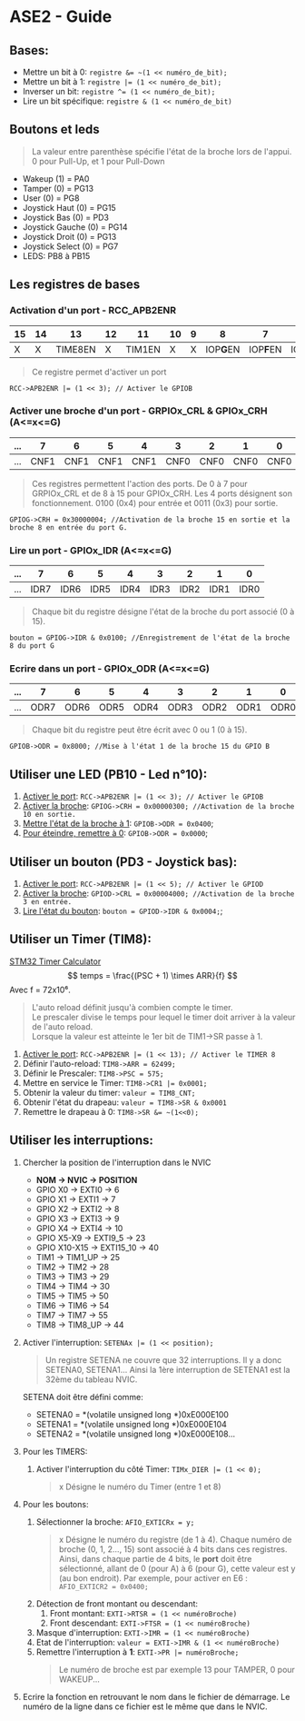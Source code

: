 

# ASE2 - Guide

## Bases:
- Mettre un bit à 0: `registre &= ~(1 << numéro_de_bit);`
- Mettre un bit à 1: `registre |= (1 << numéro_de_bit);`
- Inverser un bit: `registre ^= (1 << numéro_de_bit);`
- Lire un bit spécifique: `registre & (1 << numéro_de_bit)`

## Boutons et leds

> La valeur entre parenthèse spécifie l'état de la broche lors de l'appui. 0 pour Pull-Up, et 1 pour Pull-Down

- Wakeup (1) = PA0
- Tamper (0) = PG13
- User (0) = PG8
- Joystick Haut (0) = PG15
- Joystick Bas (0) = PD3
- Joystick Gauche (0) = PG14
- Joystick Droit (0) = PG13
- Joystick Select (0) = PG7
- LEDS: PB8 à PB15

## Les registres de bases

[//]: # (enable-port)
### Activation d'un port - RCC_APB2ENR 

|15|14|13|12|11|10|9|8|7|6|5|4|3|2|1|0|
|-|-|-|-|-|-|-|-|-|-|-|-|-|-|-|-|
|X|X|TIME8EN|X|TIM1EN|X|X|IOP**G**EN|IOP**F**EN|IOP**E**EN|IOP**D**EN|IOP**C**EN|IOP**B**EN|IOP**A**EN|X|AFIOEN|

> Ce registre permet d'activer un port

`RCC->APB2ENR |= (1 << 3); // Activer le GPIOB`

### Activer une broche d'un port - GRPIOx_CRL & GPIOx_CRH (A<=x<=G)

|...|7|6|5|4|3|2|1|0|
|-|-|-|-|-|-|-|-|-|
|...|CNF1|CNF1|CNF1|CNF1|CNF0|CNF0|CNF0|CNF0|

> Ces registres permettent l'action des ports. De 0 à 7 pour GRPIOx_CRL et de 8 à 15 pour GPIOx_CRH. 
Les 4 ports désignent son fonctionnement. 0100 (0x4) pour entrée et 0011 (0x3) pour sortie.

`GPIOG->CRH = 0x30000004; //Activation de la broche 15 en sortie et la broche 8 en entrée du port G.`

### Lire un port - GPIOx_IDR (A<=x<=G)

|...|7|6|5|4|3|2|1|0|
|-|-|-|-|-|-|-|-|-|
|...|IDR7|IDR6|IDR5|IDR4|IDR3|IDR2|IDR1|IDR0|

> Chaque bit du registre désigne l'état de la broche du port associé (0 à 15).

`bouton = GPIOG->IDR & 0x0100; //Enregistrement de l'état de la broche 8 du port G`

### Ecrire dans un port - GPIOx_ODR (A<=x<=G)

|...|7|6|5|4|3|2|1|0|
|-|-|-|-|-|-|-|-|-|
|...|ODR7|ODR6|ODR5|ODR4|ODR3|ODR2|ODR1|ODR0|

> Chaque bit du registre peut être écrit avec 0 ou 1 (0 à 15).

`GPIOB->ODR = 0x8000; //Mise à l'état 1 de la broche 15 du GPIO B`

## Utiliser une LED (PB10 - Led n°10):

1. [Activer le port](#activation-dun-port---rcc_apb2enr): `RCC->APB2ENR |= (1 << 3); // Activer le GPIOB`
2. [Activer la broche](#activer-une-broche-dun-port---grpiox_crl--gpiox_crh-axg): `GPIOG->CRH = 0x00000300; //Activation de la broche 10 en sortie.`
3. [Mettre l'état de la broche à 1](#ecrire-dans-un-port---gpiox_odr-axg): `GPIOB->ODR = 0x0400`;
4. [ Pour éteindre, remettre à 0](#ecrire-dans-un-port---gpiox_odr-axg): `GPIOB->ODR = 0x0000`;

## Utiliser un bouton (PD3 - Joystick bas):

1. [Activer le port](#activation-dun-port---rcc_apb2enr): `RCC->APB2ENR |= (1 << 5); // Activer le GPIOD`
2. [Activer la broche](#activer-une-broche-dun-port---grpiox_crl--gpiox_crh-axg): `GPIOD->CRL = 0x00004000; //Activation de la broche 3 en entrée.`
3. [Lire l'état du bouton](#lire-un-port---gpiox_idr-axg): `bouton = GPIOD->IDR & 0x0004;`;

## Utiliser un Timer (TIM8):

[STM32 Timer Calculator](https://deepbluembedded.com/stm32-timer-calculator/)
$$
temps = \frac{(PSC + 1) \times ARR}{f}
$$
Avec f = 72x10⁶.

> L'auto reload définit jusqu'à combien compte le timer.  
> Le prescaler divise le temps pour lequel le timer doit arriver à la valeur de l'auto reload.  
> Lorsque la valeur est atteinte le 1er bit de TIM1->SR passe à 1.

1. [Activer le port](#activation-dun-port---rcc_apb2enr): `RCC->APB2ENR |= (1 << 13); // Activer le TIMER 8`
3. Définir l'auto-reload: `TIM8->ARR = 62499;`
2. Définir le Prescaler: `TIM8->PSC = 575;`
4. Mettre en service le Timer: `TIM8->CR1 |= 0x0001;`
5. Obtenir la valeur du timer: `valeur = TIM8_CNT;`
6. Obtenir l'état du drapeau: `valeur = TIM8->SR & 0x0001`
7. Remettre le drapeau à 0: `TIM8->SR &= ~(1<<0);`
## Utiliser les interruptions:
1. Chercher la position de l'interruption dans le NVIC
    - **NOM -> NVIC -> POSITION**
    - GPIO X0 -> EXTI0 -> 6
    - GPIO X1 -> EXTI1 -> 7
    - GPIO X2 -> EXTI2 -> 8
    - GPIO X3 -> EXTI3 -> 9
    - GPIO X4 -> EXTI4 -> 10
    - GPIO X5-X9 -> EXTI9_5 -> 23
    - GPIO X10-X15 -> EXTI15_10 -> 40
    - TIM1 -> TIM1_UP -> 25
    - TIM2 -> TIM2 -> 28
    - TIM3 -> TIM3 -> 29
    - TIM4 -> TIM4 -> 30
    - TIM5 -> TIM5 -> 50
    - TIM6 -> TIM6 -> 54
    - TIM7 -> TIM7 -> 55
    - TIM8 -> TIM8_UP -> 44
2. Activer l'interruption: `SETENAx |= (1 << position);`  
   > Un registre SETENA ne couvre que 32 interruptions. Il y a donc SETENA0, SETENA1... Ainsi la 1ère interruption de SETENA1 est la 32ème du tableau NVIC.  
   
   SETENA doit être défini comme:  
    - SETENA0 = *(volatile unsigned long *)0xE000E100
    - SETENA1 = *(volatile unsigned long *)0xE000E104
    - SETENA2 = *(volatile unsigned long *)0xE000E108...
3. Pour les TIMERS:
   1. Activer l'interruption du côté Timer: `TIMx_DIER |= (1 << 0);` 
        >x Désigne le numéro du Timer (entre 1 et 8)
4. Pour les boutons:
   1. Sélectionner la broche: `AFIO_EXTICRx = y;`
        > x Désigne le numéro du registre (de 1 à 4). Chaque numéro de broche (0, 1, 2..., 15) sont associé à 4 bits dans ces registres. Ainsi, dans chaque partie de 4 bits, le **port** doit être sélectionné, allant de 0 (pour A) à 6 (pour G), cette valeur est y (au bon endroit). Par exemple, pour activer en E6 : `AFIO_EXTICR2 = 0x0400;`
    2. Détection de front montant ou descendant:
       1. Front montant: `EXTI->RTSR = (1 << numéroBroche)`
       2. Front descendant: `EXTI->FTSR = (1 << numéroBroche)`
    3. Masque d'interruption: `EXTI->IMR = (1 << numéroBroche)` 
    4. Etat de l'interruption: `valeur = EXTI->IMR & (1 << numéroBroche)`
    5. Remettre l'interruption à **1**: `EXTI->PR |= numéroBroche;`
        > Le numéro de broche est par exemple 13 pour TAMPER, 0 pour WAKEUP...
 5. Ecrire la fonction en retrouvant le nom dans le fichier de démarrage. Le numéro de la ligne dans ce fichier est le même que dans le NVIC.
        




